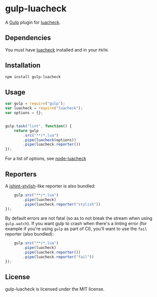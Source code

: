 # gulp-luacheck

A [Gulp](http://gulpjs.com/) plugin for [luacheck](
https://github.com/mpeterv/luacheck).

## Dependencies

You must have [luacheck](https://github.com/mpeterv/luacheck) installed and in
your `PATH`.

## Installation

```bash
npm install gulp-luacheck
```

## Usage

```javascript
var gulp = require("gulp");
var luacheck = require("luacheck");
var options = {};


gulp.task("lint", function() {
    return gulp
        .src("**/*.lua")
        .pipe(luacheck(options))
        .pipe(luacheck.reporter())
});
```

For a list of options, see [node-luacheck](
https://github.com/za-creature/node-luacheck)

## Reporters

A [jshint-stylish](https://github.com/sindresorhus/jshint-stylish)-like
reporter is also bundled:


```javascript
    gulp.src("**/*.lua")
        .pipe(luacheck)
        .pipe(luacheck.reporter("stylish"))
});
```

By default errors are not fatal (so as to not break the stream when using
`gulp.watch`). If you want gulp to crash when there's a linting error (for
example if you're using `gulp` as part of CI), you'll want to use the `fail`
reporter (also bundled):

```javascript
    gulp.src("**/*.lua")
        .pipe(luacheck)
        .pipe(luacheck.reporter())
        .pipe(luacheck.reporter("fail"))
});
```

## License

gulp-luacheck is licensed under the MIT license.
